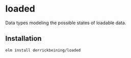 # loaded

Data types modeling the possible states of loadable data.

## Installation

```sh
elm install derrickbeining/loaded
```

